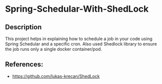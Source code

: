 # Spring-Schedular-With-ShedLock

## Description
This project helps in explaining how to schedule a job in your code using Spring Schedular and a specific cron. 
Also used Shedlock library to ensure the job runs only a single docker container/pod.

## References:
* https://github.com/lukas-krecan/ShedLock
